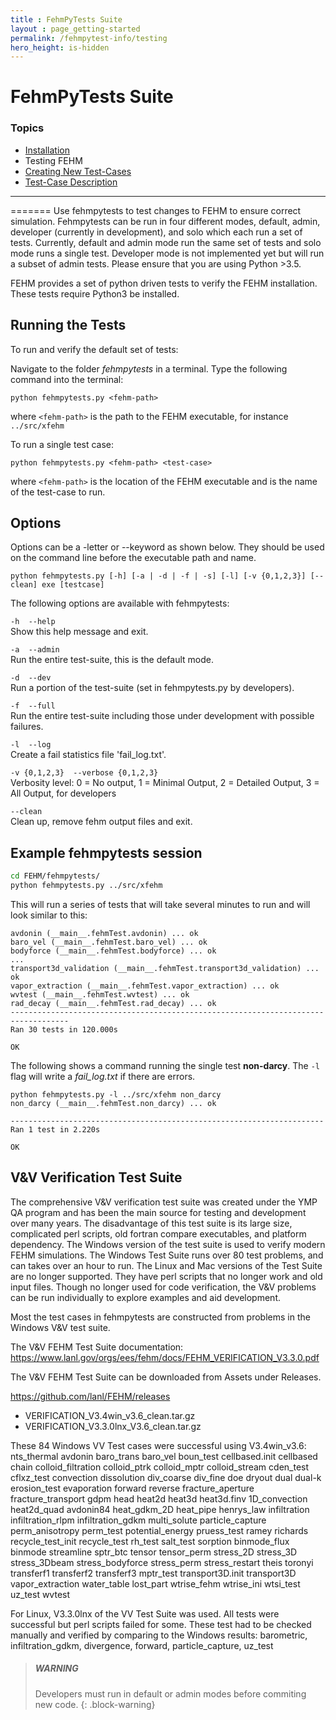 ```yaml
---
title : FehmPyTests Suite
layout : page_getting-started
permalink: /fehmpytest-info/testing
hero_height: is-hidden
---
```


# FehmPyTests Suite

### Topics

* [Installation](install.md)
* Testing FEHM
* [Creating New Test-Cases](newtest.md)
* [Test-Case Description](testdesc.md)

---


=======
Use fehmpytests to test changes to FEHM to ensure correct simulation. Fehmpytests can be run in four different modes, default, admin, developer (currently in development), and solo which each run a set of tests. Currently, default and admin mode run the same set of tests and solo mode runs a single test. Developer mode is not implemented yet but will run a subset of admin tests. Please ensure that you are using Python >3.5.

FEHM provides a set of python driven tests to verify the FEHM installation. These tests require Python3 be installed.


## Running the Tests

To run and verify the default set of tests:

Navigate to the folder *fehmpytests* in a terminal.
Type the following command into the terminal:

   ``python fehmpytests.py <fehm-path>``
       
   where ```<fehm-path>``` is the path to the FEHM executable, for instance ```../src/xfehm```


To run a single test case:

   ``python fehmpytests.py <fehm-path> <test-case>``
     
   where ```<fehm-path>``` is the location of the FEHM executable and <test-case> is the name of the test-case to run.
   

## Options

Options can be a -letter or --keyword as shown below. They should be used on the command line before the executable path and name.


``python fehmpytests.py [-h] [-a | -d | -f | -s] [-l] [-v {0,1,2,3}] [--clean] exe [testcase]``
    

The following options are available with fehmpytests:


``-h  --help``               
    Show this help message and exit.
    
``-a  --admin``              
    Run the entire test-suite, this is the default mode.
    
``-d  --dev``                
    Run a portion of the test-suite (set in fehmpytests.py by developers).

``-f  --full``              
    Run the entire test-suite including those under development with possible failures.
    
``-l  --log``                
    Create a fail statistics file 'fail_log.txt'.
    
``-v {0,1,2,3}  --verbose {0,1,2,3}``    
    Verbosity level: 0 = No output, 1 = Minimal Output, 2 = Detailed Output, 3 = All Output, for developers
    
``--clean``                  
   Clean up, remove fehm output files and exit.
   

## Example fehmpytests session

```bash
cd FEHM/fehmpytests/
python fehmpytests.py ../src/xfehm

```

This will run a series of tests that will take several minutes to run and will look similar to this:

```
avdonin (__main__.fehmTest.avdonin) ... ok
baro_vel (__main__.fehmTest.baro_vel) ... ok
bodyforce (__main__.fehmTest.bodyforce) ... ok
...
transport3d_validation (__main__.fehmTest.transport3d_validation) ... ok
vapor_extraction (__main__.fehmTest.vapor_extraction) ... ok
wvtest (__main__.fehmTest.wvtest) ... ok
rad_decay (__main__.fehmTest.rad_decay) ... ok
-----------------------------------------------------------------------------------
Ran 30 tests in 120.000s

OK

```

The following shows a command running the single test **non-darcy**. The ``-l`` flag will write a *fail_log.txt* if there are errors.

```
python fehmpytests.py -l ../src/xfehm non_darcy
non_darcy (__main__.fehmTest.non_darcy) ... ok

----------------------------------------------------------------------
Ran 1 test in 2.220s

OK
```


## V&V Verification Test Suite ##

The comprehensive V&V verification test suite was created under the YMP QA program and has been the main source for testing and development over many years. The disadvantage of this test suite is its large size, complicated perl scripts, old fortran compare executables, and platform dependency. The Windows version of the test suite is used to verify modern FEHM simulations. The Windows Test Suite runs over 80 test problems, and can takes over an hour to run. The Linux and Mac versions of the Test Suite are no longer supported. They have perl scripts that no longer work and old input files. Though no longer used for code verification, the V&V problems can be run individually to explore examples and aid development.

Most the test cases in fehmpytests are constructed from problems in the Windows V&V test suite.

The V&V FEHM Test Suite documentation: https://www.lanl.gov/orgs/ees/fehm/docs/FEHM_VERIFICATION_V3.3.0.pdf

The V&V FEHM Test Suite can be downloaded from Assets under Releases.

https://github.com/lanl/FEHM/releases

- VERIFICATION_V3.4win_v3.6_clean.tar.gz 
- VERIFICATION_V3.3.0lnx_V3.6_clean.tar.gz


These 84 Windows VV Test cases were successful using V3.4win_v3.6: nts_thermal avdonin baro_trans baro_vel boun_test cellbased.init cellbased chain colloid_filtration colloid_ptrk colloid_mptr colloid_stream cden_test cflxz_test convection dissolution div_coarse div_fine doe dryout dual dual-k erosion_test evaporation forward reverse fracture_aperture fracture_transport gdpm head heat2d heat3d heat3d.finv 1D_convection heat2d_quad avdonin84 heat_gdkm_2D heat_pipe henrys_law infiltration infiltration_rlpm infiltration_gdkm multi_solute particle_capture perm_anisotropy perm_test potential_energy pruess_test ramey richards recycle_test_init recycle_test rh_test salt_test sorption binmode_flux binmode streamline sptr_btc tensor tensor_perm stress_2D stress_3D stress_3Dbeam stress_bodyforce stress_perm stress_restart theis toronyi transferf1 transferf2 transferf3 mptr_test transport3D.init transport3D vapor_extraction water_table lost_part wtrise_fehm wtrise_ini wtsi_test uz_test wvtest

For Linux, V3.3.0lnx of the VV Test Suite was used. All tests were successful but perl scripts failed for some. These test had to be checked manually and verified by comparing to the Windows results: barometric, infiltration_gdkm, divergence, forward, particle_capture, uz_test
   
> ##### WARNING
>
> Developers must run in default or admin modes before commiting new code.
{: .block-warning}






